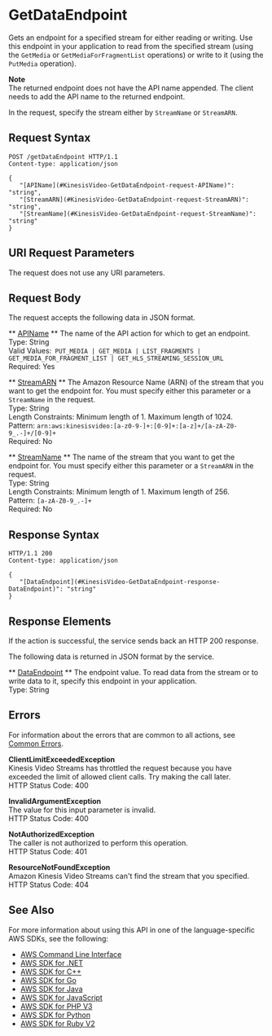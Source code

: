 # GetDataEndpoint<a name="API_GetDataEndpoint"></a>

Gets an endpoint for a specified stream for either reading or writing\. Use this endpoint in your application to read from the specified stream \(using the `GetMedia` or `GetMediaForFragmentList` operations\) or write to it \(using the `PutMedia` operation\)\. 

**Note**  
The returned endpoint does not have the API name appended\. The client needs to add the API name to the returned endpoint\.

In the request, specify the stream either by `StreamName` or `StreamARN`\.

## Request Syntax<a name="API_GetDataEndpoint_RequestSyntax"></a>

```
POST /getDataEndpoint HTTP/1.1
Content-type: application/json

{
   "[APIName](#KinesisVideo-GetDataEndpoint-request-APIName)": "string",
   "[StreamARN](#KinesisVideo-GetDataEndpoint-request-StreamARN)": "string",
   "[StreamName](#KinesisVideo-GetDataEndpoint-request-StreamName)": "string"
}
```

## URI Request Parameters<a name="API_GetDataEndpoint_RequestParameters"></a>

The request does not use any URI parameters\.

## Request Body<a name="API_GetDataEndpoint_RequestBody"></a>

The request accepts the following data in JSON format\.

 ** [APIName](#API_GetDataEndpoint_RequestSyntax) **   <a name="KinesisVideo-GetDataEndpoint-request-APIName"></a>
The name of the API action for which to get an endpoint\.  
Type: String  
Valid Values:` PUT_MEDIA | GET_MEDIA | LIST_FRAGMENTS | GET_MEDIA_FOR_FRAGMENT_LIST | GET_HLS_STREAMING_SESSION_URL`   
Required: Yes

 ** [StreamARN](#API_GetDataEndpoint_RequestSyntax) **   <a name="KinesisVideo-GetDataEndpoint-request-StreamARN"></a>
The Amazon Resource Name \(ARN\) of the stream that you want to get the endpoint for\. You must specify either this parameter or a `StreamName` in the request\.   
Type: String  
Length Constraints: Minimum length of 1\. Maximum length of 1024\.  
Pattern: `arn:aws:kinesisvideo:[a-z0-9-]+:[0-9]+:[a-z]+/[a-zA-Z0-9_.-]+/[0-9]+`   
Required: No

 ** [StreamName](#API_GetDataEndpoint_RequestSyntax) **   <a name="KinesisVideo-GetDataEndpoint-request-StreamName"></a>
The name of the stream that you want to get the endpoint for\. You must specify either this parameter or a `StreamARN` in the request\.  
Type: String  
Length Constraints: Minimum length of 1\. Maximum length of 256\.  
Pattern: `[a-zA-Z0-9_.-]+`   
Required: No

## Response Syntax<a name="API_GetDataEndpoint_ResponseSyntax"></a>

```
HTTP/1.1 200
Content-type: application/json

{
   "[DataEndpoint](#KinesisVideo-GetDataEndpoint-response-DataEndpoint)": "string"
}
```

## Response Elements<a name="API_GetDataEndpoint_ResponseElements"></a>

If the action is successful, the service sends back an HTTP 200 response\.

The following data is returned in JSON format by the service\.

 ** [DataEndpoint](#API_GetDataEndpoint_ResponseSyntax) **   <a name="KinesisVideo-GetDataEndpoint-response-DataEndpoint"></a>
The endpoint value\. To read data from the stream or to write data to it, specify this endpoint in your application\.  
Type: String

## Errors<a name="API_GetDataEndpoint_Errors"></a>

For information about the errors that are common to all actions, see [Common Errors](CommonErrors.md)\.

 **ClientLimitExceededException**   
Kinesis Video Streams has throttled the request because you have exceeded the limit of allowed client calls\. Try making the call later\.  
HTTP Status Code: 400

 **InvalidArgumentException**   
The value for this input parameter is invalid\.  
HTTP Status Code: 400

 **NotAuthorizedException**   
The caller is not authorized to perform this operation\.  
HTTP Status Code: 401

 **ResourceNotFoundException**   
Amazon Kinesis Video Streams can't find the stream that you specified\.  
HTTP Status Code: 404

## See Also<a name="API_GetDataEndpoint_SeeAlso"></a>

For more information about using this API in one of the language\-specific AWS SDKs, see the following:
+  [AWS Command Line Interface](http://docs.aws.amazon.com/goto/aws-cli/kinesisvideo-2017-09-30/GetDataEndpoint) 
+  [AWS SDK for \.NET](http://docs.aws.amazon.com/goto/DotNetSDKV3/kinesisvideo-2017-09-30/GetDataEndpoint) 
+  [AWS SDK for C\+\+](http://docs.aws.amazon.com/goto/SdkForCpp/kinesisvideo-2017-09-30/GetDataEndpoint) 
+  [AWS SDK for Go](http://docs.aws.amazon.com/goto/SdkForGoV1/kinesisvideo-2017-09-30/GetDataEndpoint) 
+  [AWS SDK for Java](http://docs.aws.amazon.com/goto/SdkForJava/kinesisvideo-2017-09-30/GetDataEndpoint) 
+  [AWS SDK for JavaScript](http://docs.aws.amazon.com/goto/AWSJavaScriptSDK/kinesisvideo-2017-09-30/GetDataEndpoint) 
+  [AWS SDK for PHP V3](http://docs.aws.amazon.com/goto/SdkForPHPV3/kinesisvideo-2017-09-30/GetDataEndpoint) 
+  [AWS SDK for Python](http://docs.aws.amazon.com/goto/boto3/kinesisvideo-2017-09-30/GetDataEndpoint) 
+  [AWS SDK for Ruby V2](http://docs.aws.amazon.com/goto/SdkForRubyV2/kinesisvideo-2017-09-30/GetDataEndpoint) 